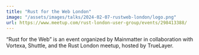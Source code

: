 ```yaml
---
title: "Rust for the Web London"
image: "/assets/images/talks/2024-02-07-rustweb-london/logo.png"
url: https://www.meetup.com/rust-london-user-group/events/298413388/
---
```


“Rust for the Web” is an event organized by Mainmatter in collaboration with
Vortexa, Shuttle, and the Rust London meetup, hosted by TrueLayer.
